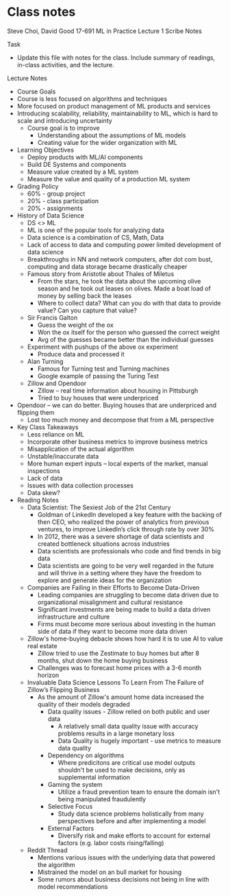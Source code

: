 # Class notes
Steve Choi, David Good
17-691 ML in Practice
Lecture 1
Scribe Notes

Task
* Update this file with notes for the class. Include summary of readings, in-class activities, and the lecture.
 
Lecture Notes
* Course Goals
* Course is less focused on algorithms and techniques
* More focused on product management of ML products and services
* Introducing scalability, reliability, maintainability to ML, which is hard to scale and introducing uncertainty
  * Course goal is to improve
    * Understanding about the assumptions of ML models
    * Creating value for the wider organization with ML
* Learning Objectives
  * Deploy products with ML/AI components
  * Build DE Systems and components
  * Measure value created by a ML system
  * Measure the value and quality of a production ML system
* Grading Policy
  * 60% - group project
  * 20% - class participation
  * 20% - assignments
* History of Data Science
  * DS <> ML
  * ML is one of the popular tools for analyzing data
  * Data science is a combination of CS, Math, Data
  * Lack of access to data and computing power limited development of data science
  * Breakthroughs in NN and network computers, after dot com bust, computing and data storage became drastically cheaper
  * Famous story from Aristotle about Thales of Miletus
    * From the stars, he took the data about the upcoming olive season and he took out leases on olives. Made a boat load of money by selling back the leases
    * Where to collect data? What can you do with that data to provide value? Can you capture that value?
  * Sir Francis Galton
    * Guess the weight of the ox
    * Won the ox itself for the person who guessed the correct weight
    * Avg of the guesses became better than the individual guesses
  * Experiment with pushups of the above ox experiment
    * Produce data and processed it
  * Alan Turning
     * Famous for Turning test and Turning machines
     * Google example of passing the Turing Test
  * Zillow and Opendoor
    * Zillow – real time information about housing in Pittsburgh
    * Tried to buy houses that were underpriced
 * Opendoor – we can do better. Buying houses that are underpriced and flipping them
    * Lost too much money and decompose that from a ML perspective
 * Key Class Takeaways
   * Less reliance on ML
   * Incorporate other business metrics to improve business metrics
   * Misapplication of the actual algorithm
   * Unstable/inaccurate data
   * More human expert inputs – local experts of the market, manual inspections
   * Lack of data
   * Issues with data collection processes
   * Data skew?
* Reading Notes
  * Data Scientist: The Sexiest Job of the 21st Century
    * Goldman of LinkedIn developed a key feature with the backing of then CEO, who realized the power of analytics from previous ventures, to improve LinkedIn’s click through rate by over 30%
    * In 2012, there was a severe shortage of data scientists and created bottleneck situations across industries
    * Data scientists are professionals who code and find trends in big data
    * Data scientists are going to be very well regarded in the future and will thrive in a setting where they have the freedom to explore and generate ideas for the organization
  * Companies are Failing in their Efforts to Become Data-Driven
    * Leading companies are struggling to become data driven due to organizational misalignment and cultural resistance
    * Significant investments are being made to build a data driven infrastructure and culture
    * Firms must become more serious about investing in the human side of data if they want to become more data driven
  * Zillow's home-buying debacle shows how hard it is to use AI to value real estate
    * Zillow tried to use the Zestimate to buy homes but after 8 months, shut down the home buying business
    * Challenges was to forecast home prices with a 3-6 month horizon
  * Invaluable Data Science Lessons To Learn From The Failure of Zillow’s Flipping Business
    * As the amount of Zillow's amount home data increased the quality of their models degraded
      * Data quality issues - Zillow relied on both public and user data
        * A relatively small data quality issue with accuracy problems results in a large monetary loss
        * Data Quality is hugely important - use metrics to measure data quality
      * Dependency on  algorithms
        * Where predicitons are critical use model outputs shouldn't be used to make decisions, only as supplemental information
      * Gaming the system
        * Utilize a fraud prevention team to ensure the domain isn't being manipulated fraudulently
      * Selective Focus
        * Study data science problems holistically from many perspectives before and after implementing a model
      * External Factors
        * Diversify risk and make efforts to account for external factors (e.g. labor costs rising/falling)
  * Reddit Thread
    * Mentions various issues with the underlying data that powered the algorithm
    * Mistrained the model on an bull market for housing
    * Some rumors about business decisions not being in line with model recommendations


